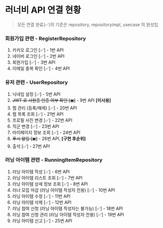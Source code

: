 # 러너비 API 연결 현황

> 모든 연결 완료(✅)의 기준은 repository, repositoryimpl, usecase 의 완성임

### 회원가입 관련 - RegisterRepository

1. 카카오 로그인 [✅] - 1번 API
2. 네이버 로그인 [✅] - 2번 API
3. 회원가입 [✅] - 3번 API
4. 이메일 중복 확인 [✅] - 4번 API

### 유저 관련 - UserRepository

1. 닉네임 설정 [✅] - 5번 API
2. ~~JWT 로 사원증 인증 여부 확인 [✖️]~~ - 9번 API **[미사용]**
3. 찜 관리 (등록/해제) [✅] - 20번 API
4. 찜 목록 조회 [✅] - 21번 API
5. 프로필 사진 변경 [✅] - 22번 API
6. 직군 변경 [✅] - 23번 API
7. 마이페이지 정보 조회 [✅] - 24번 API
8. ~~푸시 알림 [✖️]~~ - 26번 API, **[구현 후순위]**
9. 출석 [✅] - 27번 API

### 러닝 아이템 관련 - RunningItemRepository

1. 러닝 아이템 작성 [✅] - 6번 API
2. 러닝 아이템 리스트 조회 [✅] - 7번 API
3. 러닝 아이템 상세 정보 조회 [✅] - 8번 API
4. 러너 모집 마감 (러닝 아이템 작성자 전용) [✅] - 10번 API
5. 러닝 아이템 수정 [✅] - 11번 API
6. 러닝 아이템 삭제 [✅] - 12번 API
7. 러닝 참여 신청 (러닝 아이템 작성자는 불가능) [✅] - 18번 API
8. 러닝 참여 신청 관리 (러닝 아이템 작성자 전용) [✅] - 19번 API
9. 러닝 아이템 신고 [✅] - 25번 API
